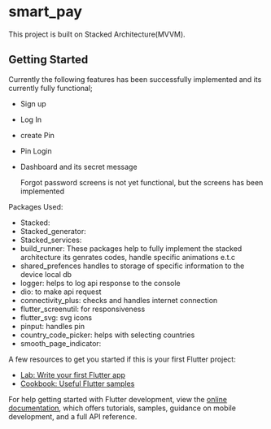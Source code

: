 # smart_pay

This project is built on Stacked Architecture(MVVM). 

## Getting Started

  Currently the following features has been successfully implemented and its currently fully functional;
  - Sign up
  - Log In
  - create Pin
  - Pin Login
  - Dashboard and its secret message

    Forgot password screens is not yet functional, but the screens has been implemented
  
Packages Used:
- Stacked:
- Stacked_generator:
- Stacked_services:
- build_runner:
  These packages help to fully implement the stacked architecture
  its genrates codes, handle specific animations e.t.c
- shared_prefences
  handles to storage of specific information to the device local db
- logger:
  helps to log api response to the console
- dio: to make api request
- connectivity_plus: checks and handles internet connection
- flutter_screenutil: for responsiveness
- flutter_svg: svg icons
- pinput: handles pin
- country_code_picker: helps with selecting countries
- smooth_page_indicator: 
  

A few resources to get you started if this is your first Flutter project:

- [Lab: Write your first Flutter app](https://docs.flutter.dev/get-started/codelab)
- [Cookbook: Useful Flutter samples](https://docs.flutter.dev/cookbook)

For help getting started with Flutter development, view the
[online documentation](https://docs.flutter.dev/), which offers tutorials,
samples, guidance on mobile development, and a full API reference.
